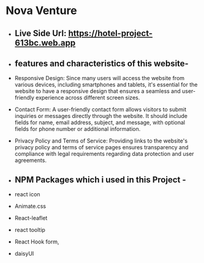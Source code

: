 
# Nova Venture
- ## Live Side Url: https://hotel-project-613bc.web.app

-  ## features and characteristics of this website-
- Responsive Design: Since many users will access the website from various devices, including smartphones and tablets, it's essential for the website to have a responsive design that ensures a seamless and user-friendly experience across different screen sizes.

- Contact Form: A user-friendly contact form allows visitors to submit inquiries or messages directly through the website. It should include fields for name, email address, subject, and message, with optional fields for phone number or additional information.

- Privacy Policy and Terms of Service: Providing links to the website's privacy policy and terms of service pages ensures transparency and compliance with legal requirements regarding data protection and user agreements.


-  ## NPM Packages which i used in this Project -
- react icon
- Animate.css
- React-leaflet
- react tooltip
- React Hook form,
- daisyUI